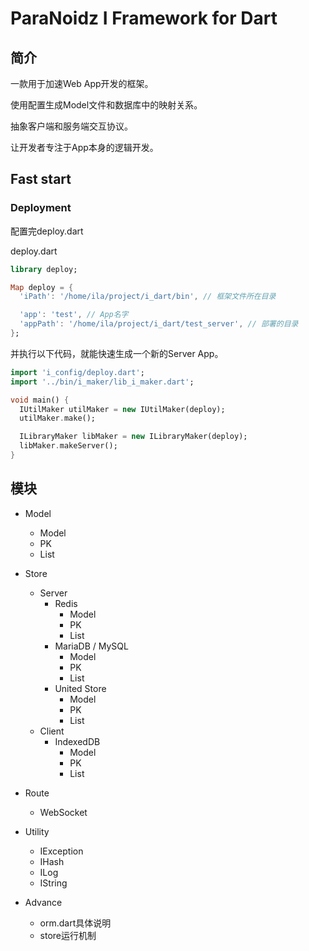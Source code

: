 ParaNoidz I Framework for Dart
===

## 简介

一款用于加速Web App开发的框架。

使用配置生成Model文件和数据库中的映射关系。

抽象客户端和服务端交互协议。

让开发者专注于App本身的逻辑开发。

## Fast start

### Deployment

配置完deploy.dart

deploy.dart
```dart
library deploy;

Map deploy = {
  'iPath': '/home/ila/project/i_dart/bin', // 框架文件所在目录

  'app': 'test', // App名字
  'appPath': '/home/ila/project/i_dart/test_server', // 部署的目录
};
```

并执行以下代码，就能快速生成一个新的Server App。

```dart
import 'i_config/deploy.dart';
import '../bin/i_maker/lib_i_maker.dart';

void main() {
  IUtilMaker utilMaker = new IUtilMaker(deploy);
  utilMaker.make();

  ILibraryMaker libMaker = new ILibraryMaker(deploy);
  libMaker.makeServer();
}
```

## 模块

* Model
  * Model
  * PK
  * List
* Store
  * Server
    * Redis
      * Model
      * PK
      * List
    * MariaDB / MySQL
      * Model
      * PK
      * List
    * United Store
      * Model
      * PK
      * List
  * Client
    * IndexedDB
      * Model
      * PK
      * List
* Route
  * WebSocket
* Utility
  * IException
  * IHash
  * ILog
  * IString

* Advance
  * orm.dart具体说明
  * store运行机制

